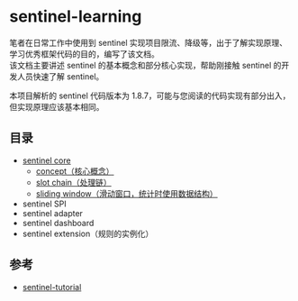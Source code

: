 # sentinel-learning

笔者在日常工作中使用到 sentinel 实现项目限流、降级等，出于了解实现原理、学习优秀框架代码的目的，编写了该文档。   
该文档主要讲述 sentinel 的基本概念和部分核心实现，帮助刚接触 sentinel 的开发人员快速了解 sentinel。

本项目解析的 sentinel 代码版本为 1.8.7，可能与您阅读的代码实现有部分出入，但实现原理应该基本相同。

## 目录
- [sentinel core](./sentinel-core.md)
  - [concept（核心概念）](./concept.md)
  - [slot chain（处理链）](./slot-chain.md) 
  - [sliding window（滑动窗口，统计时使用数据结构）](./sliding-window.md)
- sentinel SPI
- sentinel adapter
- sentinel dashboard
- sentinel extension（规则的实例化）

## 参考
- [sentinel-tutorial](https://github.com/all4you/sentinel-tutorial)